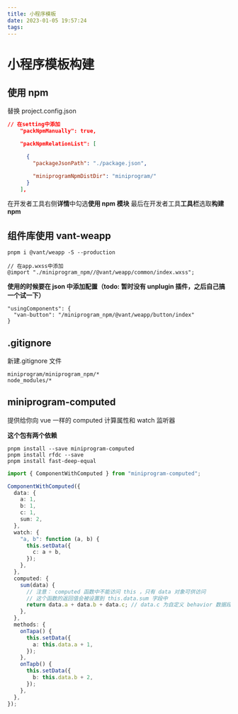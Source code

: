 ```yaml
---
title: 小程序模板
date: 2023-01-05 19:57:24
tags:
---
```


# 小程序模板构建

## 使用 npm

替换 project.config.json

```json
// 在setting中添加
    "packNpmManually": true,

    "packNpmRelationList": [

      {
        "packageJsonPath": "./package.json",

        "miniprogramNpmDistDir": "miniprogram/"
      }
    ],
```

在开发者工具右侧**详情**中勾选**使用 npm 模块**
最后在开发者工具**工具栏**选取**构建 npm**

## 组件库使用 vant-weapp

```
pnpm i @vant/weapp -S --production
```

```wxss
// 在app.wxss中添加
@import "./miniprogram_npm//@vant/weapp/common/index.wxss";
```

**使用的时候要在 json 中添加配置（todo: 暂时没有 unplugin 插件，之后自己搞一个试一下）**

```
"usingComponents": {
  "van-button": "/miniprogram_npm/@vant/weapp/button/index"
}
```

## .gitignore

新建.gitignore 文件

```
miniprogram/miniprogram_npm/*
node_modules/*
```

## miniprogram-computed

提供给你向 vue 一样的 computed 计算属性和 watch 监听器

**这个包有两个依赖**

```
pnpm install --save miniprogram-computed
pnpm install rfdc --save
pnpm install fast-deep-equal
```

```ts
import { ComponentWithComputed } from "miniprogram-computed";

ComponentWithComputed({
  data: {
    a: 1,
    b: 1,
    c: 1,
    sum: 2,
  },
  watch: {
    "a, b": function (a, b) {
      this.setData({
        c: a + b,
      });
    },
  },
  computed: {
    sum(data) {
      // 注意： computed 函数中不能访问 this ，只有 data 对象可供访问
      // 这个函数的返回值会被设置到 this.data.sum 字段中
      return data.a + data.b + data.c; // data.c 为自定义 behavior 数据段
    },
  },
  methods: {
    onTapa() {
      this.setData({
        a: this.data.a + 1,
      });
    },
    onTapb() {
      this.setData({
        b: this.data.b + 2,
      });
    },
  },
});
```
